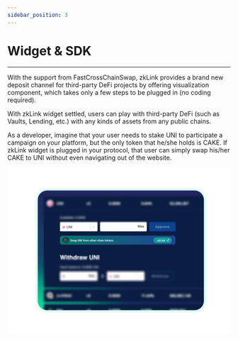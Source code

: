 ```yaml
---
sidebar_position: 3
---
```


# Widget & SDK

---
With the support from FastCrossChainSwap, zkLink provides a brand new deposit channel for third-party DeFi projects by offering visualization component, which takes only a few steps to be plugged in (no coding required).

With zkLink widget settled, users can play with third-party DeFi (such as Vaults, Lending, etc.) with any kinds of assets from any public chains.

<div className="cancel-md-margin">

As a developer, imagine that your user needs to stake UNI to participate a campaign on your platform, but the only token that he/she holds is CAKE. If zkLink widget is plugged in your protocol, that user can simply swap his/her CAKE to UNI without even navigating out of the website. 

</div>

![zkLink Layer2 Network](../../static/img/widget.png)
